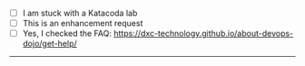 <!--
  Please add an X to checkboxes which apply below (remove spaces)
-->
- [ ] I am stuck with a Katacoda lab
- [ ] This is an enhancement request
- [ ] Yes, I checked the FAQ: https://dxc-technology.github.io/about-devops-dojo/get-help/

---
